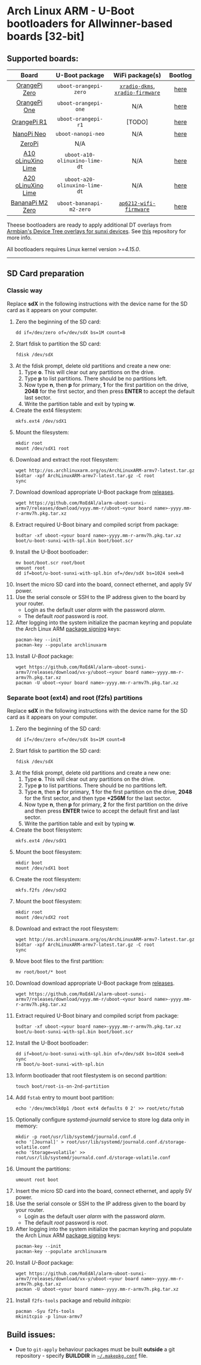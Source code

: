 # Arch Linux ARM - U-Boot bootloaders for Allwinner-based boards [32-bit]

## Supported boards:

 Board | U-Boot package | WiFi package(s) | Bootlog
:-----:|:--------------:|:---------------:|:-------:
[OrangePi Zero](http://www.orangepi.org/orangepizero/)|`uboot-orangepi-zero`|[`xradio-dkms`](//github.com/RoEdAl/alarm-wifi-dkms/tree/master/xradio-dkms), [`xradio-firmware`](//github.com/RoEdAl/alarm-wifi-dkms/tree/master/xradio-firmware)|[here](bootlog/orangepi-zero.log)
[OrangePi One](http://www.orangepi.org/orangepione/)|`uboot-orangepi-one`|N/A|[here](bootlog/orangepi-one.log)
[OrangePi R1](http://www.orangepi.org/OrangePiR1)|`uboot-orangepi-r1`|[TODO]|[here](bootlog/orangepi-r1.log)
[NanoPi Neo](http://www.friendlyarm.com/index.php?route=product/product&product_id=132)|`uboot-nanopi-neo`|N/A|[here](bootlog/nanopi-neo.log)
[ZeroPi](http://www.friendlyarm.com/index.php?route=product/product&product_id=266)|N/A|
[A10 oLinuXino Lime](http://www.olimex.com/Products/OLinuXino/A10/A10-OLinuXino-LIME-n4GB/open-source-hardware)|`uboot-a10-olinuxino-lime-dt`|N/A|[here](bootlog/a10-olinuxino-lime.log)
[A20 oLinuXino Lime](http://www.olimex.com/Products/OLinuXino/A20/A20-OLinuXino-LIME/open-source-hardware)|`uboot-a20-olinuxino-lime-dt`|N/A|[here](bootlog/a20-olinuxino-lime.log)
[BananaPi M2 Zero](http://www.banana-pi.org/bpi-zero.html)|`uboot-bananapi-m2-zero`|[`ap6212-wifi-firmware`](//github.com/RoEdAl/alarm-wifi-dkms/tree/master/ap6212-wifi-firmware)|[here](bootlog/bananapi-m2-zero.log)

Theese bootloaders are ready to apply additional DT overlays from [Armbian's Device Tree overlays for sunxi devices](//github.com/armbian/sunxi-DT-overlays).
See [this](//github.com/RoEdAl/alarm-sunxi-dt-overlays-armv7) repository for more info.

All bootloaders requires Linux kernel version >=*4.15.0*.

---

## SD Card preparation

### Classic way

Replace **sdX** in the following instructions with the device name for the SD card as it appears on your computer.

1. Zero the beginning of the SD card:
   ```
   dd if=/dev/zero of=/dev/sdX bs=1M count=8
   ```
1. Start fdisk to partition the SD card:
   ```
   fdisk /dev/sdX
   ```
1. At the fdisk prompt, delete old partitions and create a new one:
   1. Type **o**. This will clear out any partitions on the drive.
   1. Type **p** to list partitions. There should be no partitions left.
   1. Now type **n**, then **p** for primary, **1** for the first partition on the drive, **2048** for the first sector,
      and then press **ENTER** to accept the default last sector.
   1. Write the partition table and exit by typing **w**.
1. Create the ext4 filesystem:
   ```
   mkfs.ext4 /dev/sdX1
   ```
1. Mount the filesystem:
   ```
   mkdir root
   mount /dev/sdX1 root
   ```
1. Download and extract the root filesystem:
   ```
   wget http://os.archlinuxarm.org/os/ArchLinuxARM-armv7-latest.tar.gz
   bsdtar -xpf ArchLinuxARM-armv7-latest.tar.gz -C root
   sync
   ```
1. Download download appropriate U-Boot package from [releases](//github.com/RoEdAl/alarm-uboot-sunxi-armv7/releases).
   ```
   wget https://github.com/RoEdAl/alarm-uboot-sunxi-armv7/releases/download/vyyy.mm-r/uboot-<your board name>-yyyy.mm-r-armv7h.pkg.tar.xz
   ```
1. Extract required U-Boot binary and compiled script from package:
   ```
   bsdtar -xf uboot-<your board name>-yyyy.mm-r-armv7h.pkg.tar.xz boot/u-boot-sunxi-with-spl.bin boot/boot.scr
   ```
1. Install the U-Boot bootloader:
   ```
   mv boot/boot.scr root/boot
   umount root
   dd if=boot/u-boot-sunxi-with-spl.bin of=/dev/sdX bs=1024 seek=8
   ```
1. Insert the micro SD card into the board, connect ethernet, and apply 5V power.
1. Use the serial console or SSH to the IP address given to the board by your router.
   - Login as the default user *alarm* with the password *alarm*.
   - The default *root* password is *root*.
1. After logging into the system initialize the pacman keyring and populate the Arch Linux ARM [package signing](//archlinuxarm.org/about/package-signing) keys:
   ```
   pacman-key --init
   pacman-key --populate archlinuxarm
   ```
1. Install *U-Boot* package:
   ```
   wget https://github.com/RoEdAl/alarm-uboot-sunxi-armv7/releases/download/vx-y/uboot-<your board name>-yyyy.mm-r-armv7h.pkg.tar.xz
   pacman -U uboot-<your board name>-yyyy.mm-r-armv7h.pkg.tar.xz
   ```
### Separate boot (ext4) and root (f2fs) partitions

Replace **sdX** in the following instructions with the device name for the SD card as it appears on your computer.

1. Zero the beginning of the SD card:
   ```
   dd if=/dev/zero of=/dev/sdX bs=1M count=8
   ```
1. Start fdisk to partition the SD card:
   ```
   fdisk /dev/sdX
   ```
1. At the fdisk prompt, delete old partitions and create a new one:
   1. Type **o**. This will clear out any partitions on the drive.
   1. Type **p** to list partitions. There should be no partitions left.
   1. Type **n**, then **p** for primary, **1** for the first partition on the drive, **2048** for the first sector, and then type **+256M** for the last sector.
   1. Now type **n**, then **p** for primary, **2** for the first partition on the drive and then press **ENTER** twice to accept the default first and last sector.
   1. Write the partition table and exit by typing **w**.
1. Create the boot filesystem:
   ```
   mkfs.ext4 /dev/sdX1
   ```
1. Mount the boot filesystem:
   ```
   mkdir boot
   mount /dev/sdX1 boot
   ```
1. Create the root filesystem:
   ```
   mkfs.f2fs /dev/sdX2
   ```
1. Mount the boot filesystem:
   ```
   mkdir root
   mount /dev/sdX2 root
   ```
1. Download and extract the root filesystem:
   ```
   wget http://os.archlinuxarm.org/os/ArchLinuxARM-armv7-latest.tar.gz
   bsdtar -xpf ArchLinuxARM-armv7-latest.tar.gz -C root
   sync
   ```
1. Move boot files to the first partition:
   ```
   mv root/boot/* boot
   ```
1. Download download appropriate U-Boot package from [releases](//github.com/RoEdAl/alarm-uboot-sunxi-armv7/releases).
   ```
   wget https://github.com/RoEdAl/alarm-uboot-sunxi-armv7/releases/download/vyyy.mm-r/uboot-<your board name>-yyyy.mm-r-armv7h.pkg.tar.xz
   ```
1. Extract required U-Boot binary and compiled script from package:
   ```
   bsdtar -xf uboot-<your board name>-yyyy.mm-r-armv7h.pkg.tar.xz boot/u-boot-sunxi-with-spl.bin boot/boot.scr
   ```
1. Install the U-Boot bootloader:
   ```
   dd if=boot/u-boot-sunxi-with-spl.bin of=/dev/sdX bs=1024 seek=8
   sync
   rm boot/u-boot-sunxi-with-spl.bin
   ```
1. Inform bootloader that root filestystem is on second partition: 
   ```
   touch boot/root-is-on-2nd-partition
   ```
1. Add `fstab` entry to mount boot partition:
   ```
   echo '/dev/mmcblk0p1 /boot ext4 defaults 0 2' >> root/etc/fstab
   ```
1. Optionally configure *systemd-journald* service to store log data only in memory:
   ```
   mkdir -p root/usr/lib/systemd/journald.conf.d
   echo '[Journal]' > root/usr/lib/systemd/journald.conf.d/storage-volatile.conf
   echo 'Storage=volatile' >> root/usr/lib/systemd/journald.conf.d/storage-volatile.conf
   ```
1. Umount the partitions:
   ```
   umount root boot
   ```
1. Insert the micro SD card into the board, connect ethernet, and apply 5V power.
1. Use the serial console or SSH to the IP address given to the board by your router.
   - Login as the default user *alarm* with the password *alarm*.
   - The default *root* password is *root*.
1. After logging into the system initialize the pacman keyring and populate the Arch Linux ARM [package signing](//archlinuxarm.org/about/package-signing) keys:
   ```
   pacman-key --init
   pacman-key --populate archlinuxarm
   ```
1. Install *U-Boot* package:
   ```
   wget https://github.com/RoEdAl/alarm-uboot-sunxi-armv7/releases/download/vx-y/uboot-<your board name>-yyyy.mm-r-armv7h.pkg.tar.xz
   pacman -U uboot-<your board name>-yyyy.mm-r-armv7h.pkg.tar.xz
   ```
1. Install `f2fs-tools` package and rebuild *initcpio*:
   ```
   pacman -Syu f2fs-tools
   mkinitcpio -p linux-armv7
   ```
## Build issues:

* Due to `git-apply` behaviour packages must be built **outside** a git repository - 
  specify **BUILDDIR** in [`~/.makepkg.conf`](//www.archlinux.org/pacman/makepkg.conf.5.html) file.
